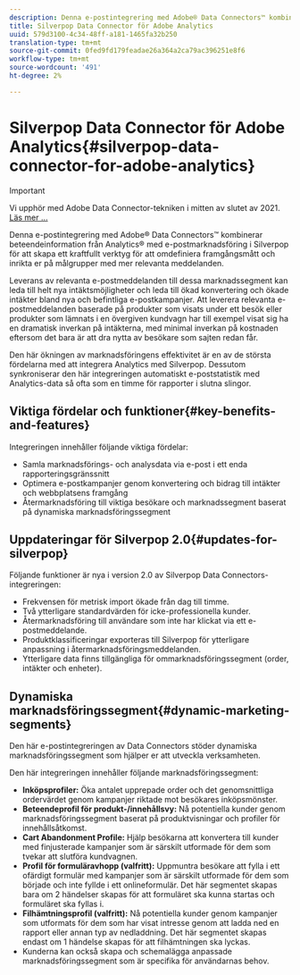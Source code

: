 ```yaml
---
description: Denna e-postintegrering med Adobe® Data Connectors™ kombinerar beteendeinformation från Analytics® med e-postmarknadsföring i Silverpop för att skapa ett kraftfullt verktyg för att omdefiniera framgångsmått och inrikta er på målgrupper med mer relevanta meddelanden.
title: Silverpop Data Connector för Adobe Analytics
uuid: 579d3100-4c34-48ff-a181-1465fa32b250
translation-type: tm+mt
source-git-commit: 0fed9fd179feadae26a364a2ca79ac396251e8f6
workflow-type: tm+mt
source-wordcount: '491'
ht-degree: 2%

---
```



# Silverpop Data Connector för Adobe Analytics{#silverpop-data-connector-for-adobe-analytics}

>[!IMPORTANT]
>
>Vi upphör med Adobe Data Connector-tekniken i mitten av slutet av 2021. [Läs mer …](/help/import/data-connectors/data-connectors-eol.md)

Denna e-postintegrering med Adobe® Data Connectors™ kombinerar beteendeinformation från Analytics® med e-postmarknadsföring i Silverpop för att skapa ett kraftfullt verktyg för att omdefiniera framgångsmått och inrikta er på målgrupper med mer relevanta meddelanden.

Leverans av relevanta e-postmeddelanden till dessa marknadssegment kan leda till helt nya intäktsmöjligheter och leda till ökad konvertering och ökade intäkter bland nya och befintliga e-postkampanjer. Att leverera relevanta e-postmeddelanden baserade på produkter som visats under ett besök eller produkter som lämnats i en övergiven kundvagn har till exempel visat sig ha en dramatisk inverkan på intäkterna, med minimal inverkan på kostnaden eftersom det bara är att dra nytta av besökare som sajten redan får.

Den här ökningen av marknadsföringens effektivitet är en av de största fördelarna med att integrera Analytics med Silverpop. Dessutom synkroniserar den här integreringen automatiskt e-poststatistik med Analytics-data så ofta som en timme för rapporter i slutna slingor.

## Viktiga fördelar och funktioner{#key-benefits-and-features}

Integreringen innehåller följande viktiga fördelar:

* Samla marknadsförings- och analysdata via e-post i ett enda rapporteringsgränssnitt
* Optimera e-postkampanjer genom konvertering och bidrag till intäkter och webbplatsens framgång
* Återmarknadsföring till viktiga besökare och marknadssegment baserat på dynamiska marknadsföringssegment

## Uppdateringar för Silverpop 2.0{#updates-for-silverpop}

Följande funktioner är nya i version 2.0 av Silverpop Data Connectors-integreringen:

* Frekvensen för metrisk import ökade från dag till timme.
* Två ytterligare standardvärden för icke-professionella kunder.
* Återmarknadsföring till användare som inte har klickat via ett e-postmeddelande.
* Produktklassificeringar exporteras till Silverpop för ytterligare anpassning i återmarknadsföringsmeddelanden.
* Ytterligare data finns tillgängliga för ommarknadsföringssegment (order, intäkter och enheter).

## Dynamiska marknadsföringssegment{#dynamic-marketing-segments}

Den här e-postintegreringen av Data Connectors stöder dynamiska marknadsföringssegment som hjälper er att utveckla verksamheten.

Den här integreringen innehåller följande marknadsföringssegment:

* **Inköpsprofiler:** Öka antalet upprepade order och det genomsnittliga ordervärdet genom kampanjer riktade mot besökares inköpsmönster.
* **Beteendeprofil för produkt-/innehållsvy:** Nå potentiella kunder genom marknadsföringssegment baserat på produktvisningar och profiler för innehållsåtkomst.
* **Cart Abandonment Profile:** Hjälp besökarna att konvertera till kunder med finjusterade kampanjer som är särskilt utformade för dem som tvekar att slutföra kundvagnen.
* **Profil för formuläravhopp (valfritt):** Uppmuntra besökare att fylla i ett ofärdigt formulär med kampanjer som är särskilt utformade för dem som började och inte fyllde i ett onlineformulär. Det här segmentet skapas bara om 2 händelser skapas för att formuläret ska kunna startas och formuläret ska fyllas i.
* **Filhämtningsprofil (valfritt):** Nå potentiella kunder genom kampanjer som utformats för dem som har visat intresse genom att ladda ned en rapport eller annan typ av nedladdning. Det här segmentet skapas endast om 1 händelse skapas för att filhämtningen ska lyckas.
* Kunderna kan också skapa och schemalägga anpassade marknadsföringssegment som är specifika för användarnas behov.
